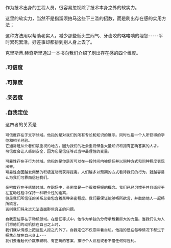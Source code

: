 作为技术出身的工程人员，很容易忽视除了技术本身之外的软实力。

这里的软实力，当然不是指溜须拍马这些下三滥的招数，而是刷出存在感的实用方法；

这种方法用以帮助老实人，减少那些低头生闷气、牙齿咬的咯咯响的埋怨-----平时累死累活，好差事却都排到别人身上去了。

克里斯蒂.赫奇斯里通过一本书向我们介绍了刷出存在感的四个维度。

### .可信度
### .可靠度
### .亲密度
### .自我定位

这四者的关系是


    可信度存在于文字领域。他指的是对我们的所有专长和知识的展示。同时也指一个人所获得的学位和相关经验。
    它通常是从业者们最重视的地方，因为我们的社会重视储备大量知识和拥有正确答案的人才。
    可信度会让人感到安全，因为它是信任等式当中最理性的变量。
    
    可靠性存在于行为领域。他指的是你是否可以在一段时间内被信任并以同种方式和同种程度表现出来。
    可靠性会因越发频繁的积极互动而获得提高。人们越多以预期的方式看待我们的行为，就越容易认为我们可靠而信任我们。
    
    亲密度存在于感情领域。在职场中，亲密度是一个很难把握的概念。我们已经习惯于并且适应于在互动过程中保持一种职业性的距离，
    但是我们所信任的关系总会包含着某种亲密程度。我们要保证能够畅所欲言，并鼓励他人一起畅所欲言，
    否则我们将永远无法直面那些真正的问题。
    
    自我定位存在于动机领域。在信任等式中，他作为单独的分母承载着巨大的力量。当我们认为人们将他们的动机排在自己之上时，
    我们就从情感上把这些人拒之门外了。自我定位不仅意味着自私，他指的是在每种情况下都过于把焦点放在自己身上---
    我们要看起代价赢来聪明、有正确的答案、推行个人议程或者不惜任何得胜利。
